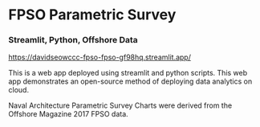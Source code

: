 # FPSO Parametric Survey
### Streamlit, Python, Offshore Data
https://davidseowccc-fpso-fpso-gf98hq.streamlit.app/

This is a web app deployed using streamlit and python scripts.
This web app demonstrates an open-source method of deploying data analytics on cloud.

Naval Architecture Parametric Survey Charts were derived from the Offshore Magazine 2017 FPSO data.
